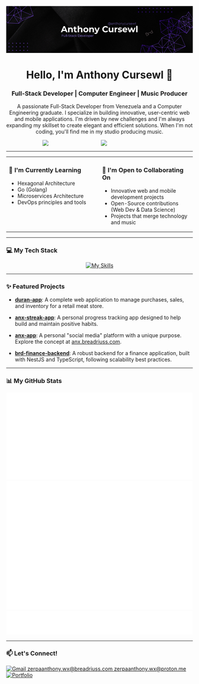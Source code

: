 <div align="center">
   <img src='ANTHONY_CURSEWL_BANNER.png' alt='Anthony Cursewl Banner' />
</div>

<div align="center">
  <h1>Hello, I'm Anthony Cursewl 👋</h1>
  <h3>Full-Stack Developer | Computer Engineer | Music Producer</h3>
  <p>
    A passionate Full-Stack Developer from Venezuela and a Computer Engineering graduate. I specialize in building innovative, user-centric web and mobile applications. I'm driven by new challenges and I'm always expanding my skillset to create elegant and efficient solutions. When I'm not coding, you'll find me in my studio producing music.
  </p>
</div>

<!-- Personal touch with GIFs -->
<div style="display: flex; justify-content: center; align-items: center; gap: 8px;">
   <img src="https://media3.giphy.com/media/v1.Y2lkPTc5MGI3NjExNGhpYzB1ZDdpeDIwYWlyaWozaTh5a2VjazV6NTczbzQyZzJ3dTRkdiZlcD12MV9pbnRlcm5hbF9naWZfYnlfaWQmY3Q9cw/XEr125ErzTjEJXLYuc/giphy.gif" width="150" />
   <img src="https://media3.giphy.com/media/v1.Y2lkPTc5MGI3NjExNGN6ZnhvMGd1dmI0aG01eDA1dDFjZGtva2piOHdvZ3RtbHQ3MTdmaSZlcD12MV9pbnRlcm5hbF9naWZfYnlfaWQmY3Q9cw/zUQrlUk7Zo51n57CNC/giphy.gif" width="150" />
</div>

---

<table>
  <tr>
    <td valign="top" width="50%">
      <h3>🌱 I'm Currently Learning</h3>
      <ul>
        <li>Hexagonal Architecture</li>
        <li>Go (Golang)</li>
        <li>Microservices Architecture</li>
        <li>DevOps principles and tools</li>
      </ul>
    </td>
    <td valign="top" width="50%">
      <h3>🤝 I'm Open to Collaborating On</h3>
      <ul>
        <li>Innovative web and mobile development projects</li>
        <li>Open-Source contributions (Web Dev & Data Science)</li>
        <li>Projects that merge technology and music</li>
      </ul>
    </td>
  </tr>
</table>

---

### 💻 My Tech Stack
<p align="center">
  <a href="https://anx.breadriuss.com/about/anthony?ref=abitfun">
    <img src="https://skillicons.dev/icons?i=ts,js,python,kotlin,java,react,angular,vue,postgres,mongo,git,github,gitlab,nginx,docker,mysql,prisma,nest,spring,vite,tailwind,express,go&perline=11" alt="My Skills"/>
  </a>
</p>

---

### ✨ Featured Projects

*   **[duran-app](https://github.com/anthonycursewl/meat-swt-app)**: A complete web application to manage purchases, sales, and inventory for a retail meat store.

*   **[anx-streak-app](https://github.com/anthonycursewl/anx-streak-app-v2)**: A personal progress tracking app designed to help build and maintain positive habits.

*   **[anx-app](https://github.com/anthonycursewl/anx-app)**: A personal "social media" platform with a unique purpose. Explore the concept at [anx.breadriuss.com](https://anx.breadriuss.com/login).

*   **[brd-finance-backend](https://github.com/anthonycursewl/brd-finance-backend)**: A robust backend for a finance application, built with NestJS and TypeScript, following scalability best practices.

---

### 📊 My GitHub Stats
<p align="center">
  <img src="metrics.classic.lines.svg" alt="Classic Charts" />
  <img src="metrics.plugin.isocalendar.fullyear.svg" alt="Contributions Calendar" />
  <img src="metrics.plugin.habits.charts.svg" alt="Habits Chart" />
</p>

---

### 📫 Let's Connect!
<div>
  <a href="mailto:zerpaanthony.wx@gmail.com">
    <img src="https://img.shields.io/badge/Gmail-D14836?style=for-the-badge&logo=gmail&logoColor=white" alt="Gmail"/>
  </a>
   <a href="mailto:zerpaanthony.wx@gmail.com">
    zerpaanthony.wx@breadriuss.com
  </a>
   <a href="mailto:zerpaanthony.wx@gmail.com">
    zerpaanthony.wx@proton.me
   </a>
  <a href="https://anx.breadriuss.com/about/anthony?ref=abitfun">
    <img src="https://img.shields.io/badge/Portfolio-000000?style=for-the-badge&logo=About.me&logoColor=white" alt="Portfolio"/>
  </a>
</div>

